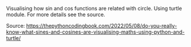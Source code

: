 Visualising how sin and cos functions are related with circle.
Using turtle module. 
For more details see the source.

Source:
https://thepythoncodingbook.com/2022/05/08/do-you-really-know-what-sines-and-cosines-are-visualising-maths-using-python-and-turtle/
